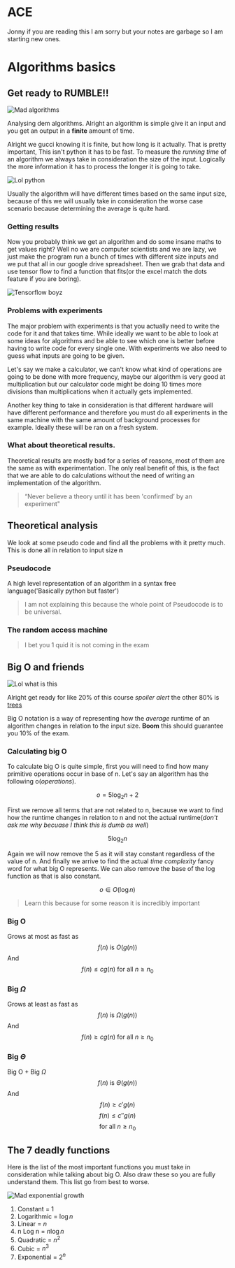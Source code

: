 # ACE

Jonny if you are reading this I am sorry but your notes are garbage so I am starting new ones.

# Algorithms basics
## Get ready to RUMBLE!!

![Mad algorithms](https://media.giphy.com/media/3o6Yg4GUVgIUg3bf7W/giphy.gif?response_id=59205e40e56f576c41a930ab)

Analysing dem algorithms. Alright an algorithm is simple give it an input and you get an output in a **finite** amount of time.

Alright we gucci knowing it is finite, but how long is it actually. That is pretty important, This isn't python it has to be fast. To measure the *running time* of an algorithm we always take in consideration the size of the input. Logically the more information it has to process the longer it is going to take.

![Lol python](https://media.giphy.com/media/ILmqMop0Q0xsQ/giphy.gif?response_id=59205caacc0846a83eca96ea)

Usually the algorithm will have different times based on the same input size, because of this we will usually take in consideration the worse case scenario because determining the average is quite hard. 

### Getting results 

Now you probably think we get an algorithm and do some insane maths to get values right? Well no we are computer scientists and we are lazy, we just make the program run a bunch of times with different size inputs and we put that all in our google drive spreadsheet. Then we grab that data and use tensor flow to find a function that fits(or the excel match the dots feature if you are boring).

![Tensorflow boyz](https://media.giphy.com/media/rfPnhoMtbeuwE/giphy.gif?response_id=59205f6d7a531425b6668040)

### Problems with experiments

The major problem with experiments is that you actually need to write the code for it and that takes time. While ideally we want to be able to look at some ideas for algorithms and be able to see which one is better before having to write code for every single one. With experiments we also need to guess what inputs are going to be given.

Let's say we make a calculator, we can't know what kind of operations are going to be done with more frequency, maybe our algorithm is very good at multiplication but our calculator code might be doing 10 times more divisions than multiplications when it actually gets implemented.

Another key thing to take in consideration is that different hardware will have different performance and therefore you must do all experiments in the same machine with the same amount of background processes for example. Ideally these will be ran on a fresh system.


### What about theoretical results.

Theoretical results are mostly bad for a series of reasons, most of them are the same as with experimentation. The only real benefit of this, is the fact that we are able to do calculations without the need of writing an implementation of the algorithm.

> “Never believe a theory until it has been 'confirmed’ by an experiment"

## Theoretical analysis

We look at some pseudo code and find all the problems with it pretty much. This is done all in relation to input size **n**

### Pseudocode

A high level representation of an algorithm in a syntax free language('Basically python but faster')

> I am not explaining this because the whole point of Pseudocode is to be universal.

### The random access machine

>I bet you 1 quid it is not coming in the exam 


## Big O and friends

![Lol what is this](https://media.giphy.com/media/LgB2sFodXQbAI/giphy.gif?response_id=59206612d0094723df4ed2da)

Alright get ready for like 20% of this course *spoiler alert* the other 80% is [trees](https://reddit.com/r/trees)

Big O notation is a way of representing how the *average* runtime of an algorithm changes in relation to the input size. **Boom** this should guarantee you 10% of the exam. 

### Calculating big O  

To calculate big O is quite simple, first you will need to find how many primitive operations occur in base of n. Let's say an algorithm has the following o(*operations*).

$$o =  5 \log_2 n + 2$$

First we remove all terms that are not related to n, because we want to find how the runtime changes in relation to n and not the actual runtime(*don't ask me why becuase I think this is dumb as well*)

$$5 \log_2 n$$

Again we will now remove the 5 as it will stay constant regardless of the value of n. And finally we arrive to find the actual *time complexity* fancy word for what big O represents. We can also remove the base of the log function as that is also constant.

$$o \in O(\log n)$$

> Learn this because for some reason it is incredibly important 

### Big O
Grows at most as fast as
$$f(n) \text{ is } O(g(n)) $$ 
And 
$$f(n) \leq c g(n) \text{ for all } n \geq n_{0} $$

### Big $\Omega$
Grows at least as fast as
$$ f(n) \text{ is } \Omega(g(n)) $$
And 
$$ f(n) \geq c g(n) \text{ for all } n \geq n_{0} $$

### Big $\Theta$
Big O + Big $\Omega$
$$f(n) \text{ is } \Theta(g(n)) $$ 
And 
$$f(n) \geq c' g(n) $$
$$f(n) \leq c'' g(n) $$
$$\text{ for all } n \geq n_{0} $$

## The 7 deadly functions
Here is the list of the most important functions you must take in consideration while talking about big O. Also draw these so you are fully understand them. This list go from best to worse.

![Mad exponential growth](https://media.giphy.com/media/3oKIPpFhwsMNrRIjN6/giphy.gif)

1. Constant      = 1
2. Logarithmic   = $\log n$
3. Linear        = $n$
4. n Log n       = $n\log n$
5. Quadratic     = $n^2$
6. Cubic         = $n^3$
7. Exponential   = $2^n$ 
